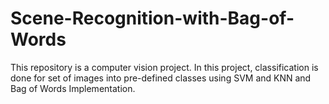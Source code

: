 # Scene-Recognition-with-Bag-of-Words
This repository is a computer vision project. In this project, classification is done for set of images into pre-defined classes using SVM and KNN and Bag of Words Implementation.


